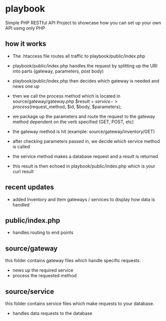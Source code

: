 # playbook
Simple PHP RESTful API Project to showcase how you can set up your own API using only PHP

## how it works

- The .htaccess file routes all traffic to playbook/public/index.php
- playbook/public/index.php handles the request by splitting up the URI into parts (gateway, parameters, post body)
- playbook/public/index.php then decides which gateway is needed and news one up
- then we call the process method which is located in source/gateway/gateway.php
   $result = $service->process($request_method, $id, $body, $parameters);

- we package up the parameters and route the request to the gateway method dependent on the verb specified (GET, POST, etc)
- the gateway method is hit (example: source/gateway/inventory/GET) 
- after checking parameters passed in, we decide which service method is called
- the service method makes a database request and a result is returned
- this result is then echoed in playbook/public/index.php which is your curl result

## recent updates

- added Inventory and Item gateways / services to display how data is handled

## public/index.php

- handles routing to end points

## source/gateway

this folder contains gateway files which handle specific requests.

- news up the required service
- process the requested method

## source/service

this folder contains service files which make requests to your database.

- handles data requests to the database
